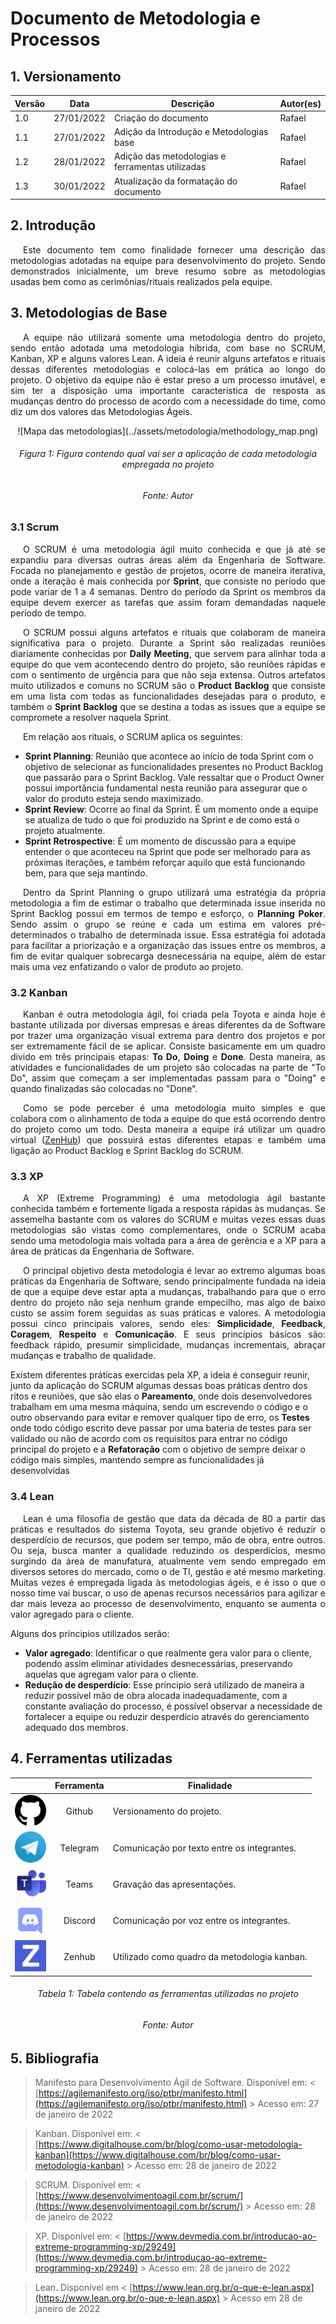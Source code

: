 # Documento de Metodologia e Processos

## 1. Versionamento
Versão|Data|Descrição|Autor(es)
------|----|---------|--------
1.0   | 27/01/2022 | Criação do documento | Rafael
1.1 | 27/01/2022 | Adição da Introdução e Metodologias base | Rafael
1.2 | 28/01/2022 | Adição das metodologias e ferramentas utilizadas| Rafael
1.3 | 30/01/2022 | Atualização da formatação do documento| Rafael

## 2. Introdução
<p style="text-align: justify; text-indent: 20px"> Este documento tem como finalidade fornecer uma descrição das metodologias adotadas na equipe para desenvolvimento do projeto. Sendo demonstrados inicialmente, um breve resumo sobre as metodologias usadas bem como as cerimônias/rituais realizados pela equipe. </p>

## 3. Metodologias de Base
<p style="text-align: justify; text-indent: 20px"> A equipe não utilizará somente uma metodologia dentro do projeto, sendo então adotada uma metodologia híbrida, com base no SCRUM, Kanban, XP e alguns valores Lean. A ideia é reunir alguns artefatos e rituais dessas diferentes metodologias e colocá-las em prática ao longo do projeto. O objetivo da equipe não é estar preso a um processo imutável, e sim ter a disposição uma importante característica de resposta as mudanças dentro do processo de acordo com a necessidade do time, como diz um dos valores das Metodologias Ágeis.</p>

<center>
![Mapa das metodologias](../assets/metodologia/methodology_map.png)
<h6 >Figura 1: Figura contendo qual vai ser a aplicação de cada metodologia empregada no projeto</h6>
<h6 >Fonte: Autor</h6>
</center>


### 3.1 Scrum
<p style="text-align: justify; text-indent: 20px"> O SCRUM é uma metodologia ágil muito conhecida e que já até se expandiu para diversas outras áreas além da Engenharia de Software. Focada no planejamento e gestão de projetos, ocorre de maneira iterativa, onde a iteração é mais conhecida por <b>Sprint</b>, que consiste no período que pode variar de 1 a 4 semanas. Dentro do período da Sprint os membros da equipe devem exercer as tarefas que assim foram demandadas naquele período de tempo. </p>

<p style="text-align: justify; text-indent: 20px"> O SCRUM possui alguns artefatos e rituais que colaboram de maneira significativa para o projeto. Durante a Sprint são realizadas reuniões diariamente conhecidas por <b>Daily Meeting</b>, que servem para alinhar toda a equipe do que vem acontecendo dentro do projeto, são reuniões rápidas e com o sentimento de urgência para que não seja extensa. Outros artefatos muito utilizados e comuns no SCRUM são o <b>Product Backlog</b> que consiste em uma lista com todas as funcionalidades desejadas para o produto, e também o <b>Sprint Backlog</b> que se destina a todas as issues que a equipe se compromete a resolver naquela Sprint. </p>
<p style="text-align: justify; text-indent: 20px"> Em relação aos rituais, o SCRUM aplica os seguintes: </p>

<ul>
    <li> <b>Sprint Planning</b>: Reunião que acontece ao início de toda Sprint com o objetivo de selecionar as funcionalidades presentes no Product Backlog que passarão para o Sprint Backlog. Vale ressaltar que o Product Owner possui importância fundamental nesta reunião para assegurar que o valor do produto esteja sendo maximizado.
    <li> <b>Sprint Review</b>: Ocorre ao final da Sprint. É um momento onde a equipe se atualiza de tudo o que foi produzido na Sprint e de como está o projeto atualmente.
    <li> <b>Sprint Retrospective</b>: É um momento de discussão para a equipe entender o que aconteceu na Sprint que pode ser melhorado para as próximas iterações, e também reforçar aquilo que está funcionando bem, para que seja mantindo.
</ul>

<p style="text-align: justify; text-indent: 20px"> Dentro da Sprint Planning o grupo utilizará uma estratégia da própria metodologia a fim de estimar o trabalho que determinada issue inserida no Sprint Backlog possui em termos de tempo e esforço, o <b>Planning Poker</b>. Sendo assim o grupo se reúne e cada um estima em valores pré-determinados o trabalho de determinada issue. Essa estratégia foi adotada para facilitar a priorização e a organização das issues entre os membros, a fim de evitar qualquer sobrecarga desnecessária na equipe, além de estar mais uma vez enfatizando o valor de produto ao projeto. </p>

### 3.2 Kanban
<p style="text-align: justify; text-indent: 20px"> Kanban é outra metodologia ágil, foi criada pela Toyota e ainda hoje é bastante utilizada por diversas empresas e áreas diferentes da de Software por trazer uma organização visual extrema para dentro dos projetos e por ser extremamente fácil de se aplicar. Consiste basicamente em um quadro divido em três principais etapas: <b>To Do</b>, <b>Doing</b> e <b>Done</b>. Desta maneira, as atividades e funcionalidades de um projeto são colocadas na parte de "To Do", assim que começam a ser implementadas passam para o "Doing" e quando finalizadas são colocadas no "Done". </p>

<p style="text-align: justify; text-indent: 20px"> Como se pode perceber é uma metodologia muito simples e que colabora com o alinhamento de toda a equipe do que está ocorrendo dentro do projeto como um todo. Desta maneira a equipe irá utilizar um quadro virtual (<a href="https://www.zenhub.com/" target="_blank">ZenHub</a>) que possuirá estas diferentes etapas e também uma ligação ao Product Backlog e Sprint Backlog do SCRUM. </p>

### 3.3 XP
<p style="text-align: justify; text-indent: 20px"> A XP (Extreme Programming) é uma metodologia ágil bastante conhecida também e fortemente ligada a resposta rápidas às mudanças. Se assemelha bastante com os valores do SCRUM e muitas vezes essas duas metodologias são vistas como complementares, onde o SCRUM acaba sendo uma metodologia mais voltada para a área de gerência e a XP para a área de práticas da Engenharia de Software. </p>

<p style="text-align: justify; text-indent: 20px"> O principal objetivo desta metodologia é levar ao extremo algumas boas práticas da Engenharia de Software, sendo principalmente fundada na ideia de que a equipe deve estar apta a mudanças, trabalhando para que o erro dentro do projeto não seja nenhum grande empecilho, mas algo de baixo custo se assim forem seguidas as suas práticas e valores. A metodologia possui cinco principais valores, sendo eles: <b>Simplicidade</b>, <b>Feedback</b>, <b>Coragem</b>, <b>Respeito</b> e <b>Comunicação</b>. E seus princípios básicos são: feedback rápido, presumir simplicidade, mudanças incrementais, abraçar mudanças e trabalho de qualidade. </p>

<p align = "justify;text-indent: 20px">Existem diferentes práticas exercidas pela XP, a ideia é conseguir reunir, junto da aplicação do SCRUM algumas dessas boas práticas dentro dos ritos e reuniões, que são elas o  <b>Pareamento</b>, onde dois desenvolvedores trabalham em uma mesma máquina, sendo um escrevendo o código e o outro observando para evitar e remover qualquer tipo de erro, os <b>Testes</b> onde todo código escrito deve passar por uma bateria de testes para ser validado ou não de acordo com os requisitos para entrar no código principal do projeto e a <b>Refatoração</b> com o objetivo de sempre deixar o código mais simples, mantendo sempre as funcionalidades já desenvolvidas </p>

### 3.4 Lean

<p style="text-align: justify; text-indent: 20px"> Lean é uma filosofia de gestão que data da década de 80 a partir das práticas e resultados do sistema Toyota, seu grande objetivo é reduzir o desperdício de recursos, que podem ser tempo, mão de obra, entre outros. Ou seja, busca manter a qualidade reduzindo os desperdícios, mesmo surgindo da área de manufatura, atualmente vem sendo empregado em diversos setores do mercado, como o de TI, gestão e até mesmo marketing. Muitas vezes é empregada ligada às metodologias ágeis, e é isso o que o nosso time vai buscar, o uso de apenas recursos necessários para agilizar e dar mais leveza ao processo de desenvolvimento, enquanto se aumenta o valor agregado para o cliente.</p>

Alguns dos príncipios utilizados serão:

* **Valor agregado**: Identificar o que realmente gera valor para o cliente, podendo assim eliminar atividades desnecessárias, preservando aquelas que agregam valor para o cliente.
* **Redução de desperdício**: Esse príncipio será utilizado de maneira a reduzir possível mão de obra alocada inadequadamente, com a constante avaliação do processo, é possível observar a necessidade de fortalecer a equipe ou reduzir desperdício através do gerenciamento adequado dos membros.
## 4. Ferramentas utilizadas
<center>

||Ferramenta|Finalidade|
|:-:|:-:|-|
| <img src="../../assets/metodologia/github.png" width="50px" /> | Github | Versionamento do projeto. |
| <img src="../../assets/metodologia/telegram.png" width="50px" /> | Telegram | Comunicação por texto entre os integrantes. |
| <img src="../../assets/metodologia/teams.png" width="50px" /> | Teams | Gravação das apresentações. |
| <img src="../../assets/metodologia/discord.png" width="50px" /> | Discord | Comunicação por voz entre os integrantes. |
| <img src="../../assets/metodologia/zenhub.png" width="50px" /> | Zenhub | Utilizado como quadro da metodologia kanban. |
<h6>Tabela 1: Tabela contendo as ferramentas utilizadas no projeto</h6>
<h6>Fonte: Autor</h6>
</center>

## 5. Bibliografia
> Manifesto para Desenvolvimento Ágil de Software. Disponível em: < [https://agilemanifesto.org/iso/ptbr/manifesto.html](https://agilemanifesto.org/iso/ptbr/manifesto.html) > Acesso em: 27 de janeiro de 2022

> Kanban. Disponível em: < [https://www.digitalhouse.com/br/blog/como-usar-metodologia-kanban](https://www.digitalhouse.com/br/blog/como-usar-metodologia-kanban) > Acesso em: 28 de janeiro de 2022

> SCRUM. Disponível em: < [https://www.desenvolvimentoagil.com.br/scrum/](https://www.desenvolvimentoagil.com.br/scrum/) > Acesso em: 28 de janeiro de 2022

> XP. Disponível em: < [https://www.devmedia.com.br/introducao-ao-extreme-programming-xp/29249](https://www.devmedia.com.br/introducao-ao-extreme-programming-xp/29249) > Acesso em: 28 de janeiro de 2022

> Lean. Disponível em < [https://www.lean.org.br/o-que-e-lean.aspx](https://www.lean.org.br/o-que-e-lean.aspx) > Acesso em 28 de janeiro de 2022